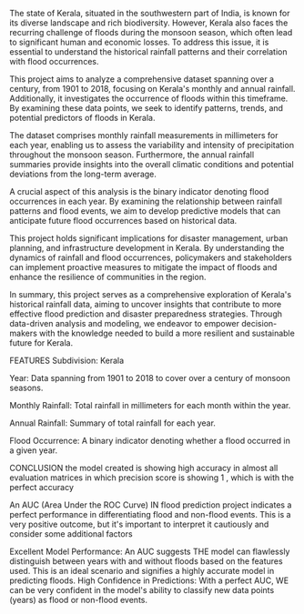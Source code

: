 The state of Kerala, situated in the southwestern part of India, is known for its diverse landscape and rich biodiversity. However, Kerala also faces the recurring challenge of floods during the monsoon season, which often lead to significant human and economic losses. To address this issue, it is essential to understand the historical rainfall patterns and their correlation with flood occurrences.

This project aims to analyze a comprehensive dataset spanning over a century, from 1901 to 2018, focusing on Kerala's monthly and annual rainfall. Additionally, it investigates the occurrence of floods within this timeframe. By examining these data points, we seek to identify patterns, trends, and potential predictors of floods in Kerala.

The dataset comprises monthly rainfall measurements in millimeters for each year, enabling us to assess the variability and intensity of precipitation throughout the monsoon season. Furthermore, the annual rainfall summaries provide insights into the overall climatic conditions and potential deviations from the long-term average.

A crucial aspect of this analysis is the binary indicator denoting flood occurrences in each year. By examining the relationship between rainfall patterns and flood events, we aim to develop predictive models that can anticipate future flood occurrences based on historical data.

This project holds significant implications for disaster management, urban planning, and infrastructure development in Kerala. By understanding the dynamics of rainfall and flood occurrences, policymakers and stakeholders can implement proactive measures to mitigate the impact of floods and enhance the resilience of communities in the region.

In summary, this project serves as a comprehensive exploration of Kerala's historical rainfall data, aiming to uncover insights that contribute to more effective flood prediction and disaster preparedness strategies. Through data-driven analysis and modeling, we endeavor to empower decision-makers with the knowledge needed to build a more resilient and sustainable future for Kerala.

FEATURES
Subdivision: Kerala

Year: Data spanning from 1901 to 2018 to cover over a century of monsoon seasons.

Monthly Rainfall: Total rainfall in millimeters for each month within the year.

Annual Rainfall: Summary of total rainfall for each year.

Flood Occurrence: A binary indicator denoting whether a flood occurred in a given year.

CONCLUSION
the model created is showing high accuracy in almost all evaluation matrices in which precision score is showing 1 , which is with the perfect accuracy

An AUC (Area Under the ROC Curve) IN flood prediction project indicates a perfect performance in differentiating flood and non-flood events. This is a very positive outcome, but it's important to interpret it cautiously and consider some additional factors

Excellent Model Performance: An AUC suggests THE model can flawlessly distinguish between years with and without floods based on the features used. This is an ideal scenario and signifies a highly accurate model in predicting floods.
High Confidence in Predictions: With a perfect AUC, WE can be very confident in the model's ability to classify new data points (years) as flood or non-flood events.
